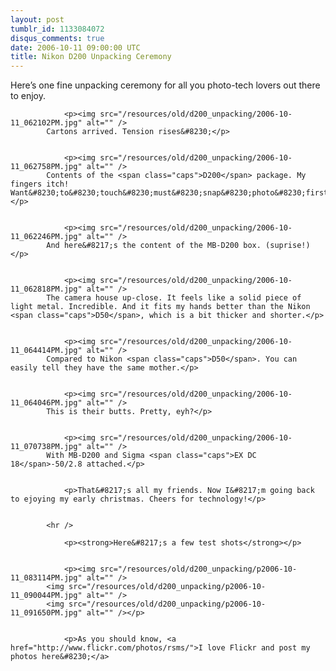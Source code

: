 ```yaml
---
layout: post
tumblr_id: 1133084072
disqus_comments: true
date: 2006-10-11 09:00:00 UTC
title: Nikon D200 Unpacking Ceremony
---
```


Here&#8217;s one fine unpacking ceremony for all you photo-tech lovers out there to enjoy.</p>


				<p><img src="/resources/old/d200_unpacking/2006-10-11_062102PM.jpg" alt="" />
			Cartons arrived. Tension rises&#8230;</p>


				<p><img src="/resources/old/d200_unpacking/2006-10-11_062758PM.jpg" alt="" />
			Contents of the <span class="caps">D200</span> package. My fingers itch! Want&#8230;to&#8230;touch&#8230;must&#8230;snap&#8230;photo&#8230;first&#8230;</p>


				<p><img src="/resources/old/d200_unpacking/2006-10-11_062246PM.jpg" alt="" />
			And here&#8217;s the content of the MB-D200 box. (suprise!)</p>


				<p><img src="/resources/old/d200_unpacking/2006-10-11_062818PM.jpg" alt="" />
			The camera house up-close. It feels like a solid piece of light metal. Incredible. And it fits my hands better than the Nikon <span class="caps">D50</span>, which is a bit thicker and shorter.</p>


				<p><img src="/resources/old/d200_unpacking/2006-10-11_064414PM.jpg" alt="" />
			Compared to Nikon <span class="caps">D50</span>. You can easily tell they have the same mother.</p>


				<p><img src="/resources/old/d200_unpacking/2006-10-11_064046PM.jpg" alt="" />
			This is their butts. Pretty, eyh?</p>


				<p><img src="/resources/old/d200_unpacking/2006-10-11_070738PM.jpg" alt="" />
			With MB-D200 and Sigma <span class="caps">EX DC 18</span>-50/2.8 attached.</p>


				<p>That&#8217;s all my friends. Now I&#8217;m going back to ejoying my early christmas. Cheers for technology!</p>


			<hr />

				<p><strong>Here&#8217;s a few test shots</strong></p>


				<p><img src="/resources/old/d200_unpacking/p2006-10-11_083114PM.jpg" alt="" />
			<img src="/resources/old/d200_unpacking/p2006-10-11_090044PM.jpg" alt="" />
			<img src="/resources/old/d200_unpacking/p2006-10-11_091650PM.jpg" alt="" /></p>


				<p>As you should know, <a href="http://www.flickr.com/photos/rsms/">I love Flickr and post my photos here&#8230;</a>
